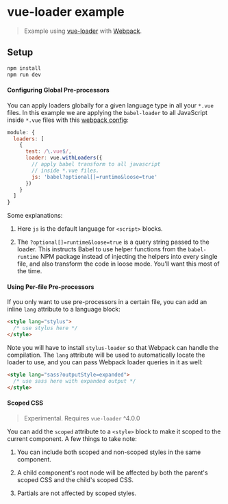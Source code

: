 # vue-loader example

> Example using [vue-loader](https://github.com/vuejs/vue-loader) with [Webpack](http://webpack.github.io).

## Setup

``` bash
npm install
npm run dev
```

#### Configuring Global Pre-processors

You can apply loaders globally for a given language type in all your `*.vue` files. In this example we are applying the `babel-loader` to all JavaScript inside `*.vue` files with this [webpack config](build/webpack.dev.config.js#L16):

``` js
module: {
  loaders: [
    {
      test: /\.vue$/,
      loader: vue.withLoaders({
        // apply babel transform to all javascript
        // inside *.vue files.
        js: 'babel?optional[]=runtime&loose=true'
      })
    }
  ]
}
```

Some explanations:

1. Here `js` is the default language for `<script>` blocks.

2. The `?optional[]=runtime&loose=true` is a query string passed to the loader. This instructs Babel to use helper functions from the `babel-runtime` NPM package instead of injecting the helpers into every single file, and also transform the code in loose mode. You'll want this most of the time.

#### Using Per-file Pre-processors

If you only want to use pre-processors in a certain file, you can add an inline `lang` attribute to a language block:

``` html
<style lang="stylus">
  /* use stylus here */
</style>
```

Note you will have to install `stylus-loader` so that Webpack can handle the compilation. The `lang` attribute will be used to automatically locate the loader to use, and you can pass Webpack loader queries in it as well:

``` html
<style lang="sass?outputStyle=expanded">
  /* use sass here with expanded output */
</style>
```

#### Scoped CSS

> Experimental. Requires `vue-loader` ^4.0.0

You can add the `scoped` attribute to a `<style>` block to make it scoped to the current component. A few things to take note:

1. You can include both scoped and non-scoped styles in the same component.

2. A child component's root node will be affected by both the parent's scoped CSS and the child's scoped CSS.

3. Partials are not affected by scoped styles.
